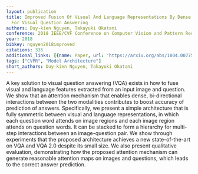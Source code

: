 ```yaml
---
layout: publication
title: Improved Fusion Of Visual And Language Representations By Dense Symmetric Co-attention
  For Visual Question Answering
authors: Duy-kien Nguyen, Takayuki Okatani
conference: 2018 IEEE/CVF Conference on Computer Vision and Pattern Recognition
year: 2018
bibkey: nguyen2018improved
citations: 335
additional_links: [{name: Paper, url: 'https://arxiv.org/abs/1804.00775'}]
tags: ["CVPR", "Model Architecture"]
short_authors: Duy-kien Nguyen, Takayuki Okatani
---
```

A key solution to visual question answering (VQA) exists in how to fuse
visual and language features extracted from an input image and question. We
show that an attention mechanism that enables dense, bi-directional
interactions between the two modalities contributes to boost accuracy of
prediction of answers. Specifically, we present a simple architecture that is
fully symmetric between visual and language representations, in which each
question word attends on image regions and each image region attends on
question words. It can be stacked to form a hierarchy for multi-step
interactions between an image-question pair. We show through experiments that
the proposed architecture achieves a new state-of-the-art on VQA and VQA 2.0
despite its small size. We also present qualitative evaluation, demonstrating
how the proposed attention mechanism can generate reasonable attention maps on
images and questions, which leads to the correct answer prediction.